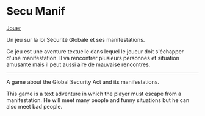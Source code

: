 # Secu Manif


<a target="_blank" href="https://manif.omarmelade.com">Jouer</a>

Un jeu sur la loi Sécurité Globale et ses manifestations.

Ce jeu est une aventure textuelle dans lequel le joueur doit s'échapper d'une manifestation.
Il va rencontrer plusieurs personnes et situation amusante mais il peut aussi aire de mauvaise rencontres.

<hr>

A game about the Global Security Act and its manifestations.

This game is a text adventure in which the player must escape from a manifestation.
He will meet many people and funny situations but he can also meet bad people.

